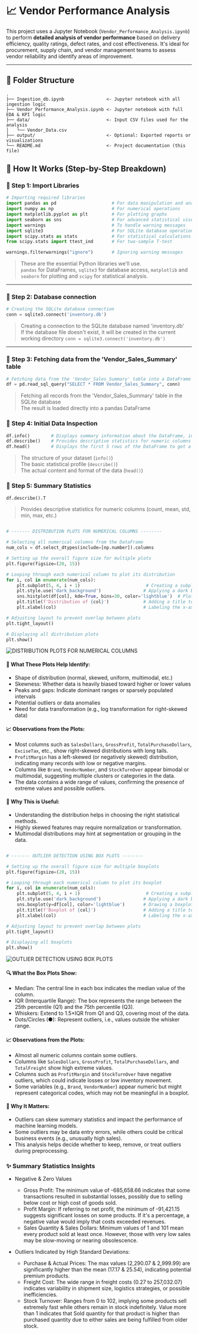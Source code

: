 # 📈 Vendor Performance Analysis

This project uses a Jupyter Notebook (`Vendor_Performance_Analysis.ipynb`) to perform **detailed analysis of vendor performance** based on delivery efficiency, quality ratings, defect rates, and cost effectiveness. It's ideal for procurement, supply chain, and vendor management teams to assess vendor reliability and identify areas of improvement.

---

## 📁 Folder Structure

```plaintext
.
├── Ingestion_db.ipynb                <- Jupyter notebook with all ingestion logic
├── Vendor_Performance_Analysis.ipynb <- Jupyter notebook with full EDA & KPI logic
├── data/                             <- Input CSV files used for the analysis
│   └── Vendor_Data.csv
├── output/                           <- Optional: Exported reports or visualizations
└── README.md                         <- Project documentation (this file)
```

## 🧠 How It Works (Step-by-Step Breakdown)

### 🔹 Step 1: Import Libraries

```python
# Importing required libraries
import pandas as pd                     # For data manipulation and analysis
import numpy as np                      # For numerical operations
import matplotlib.pyplot as plt         # For plotting graphs
import seaborn as sns                   # For advanced statistical visualizations
import warnings                         # To handle warning messages
import sqlite3                          # For SQLite database operations
import scipy.stats as stats             # For statistical calculations
from scipy.stats import ttest_ind       # For two-sample T-test

warnings.filterwarnings("ignore")       # Ignoring warning messages
```

> These are the essential Python libraries we'll use.<br/>
> `pandas` for DataFrames, `sqlite3` for database access, `matplotlib` and `seaborn` for plotting and `scipy` for statistical analysis.

---
### 🔹 Step 2: Database connection

```python
# Creating the SQLite database connection
conn = sqlite3.connect('inventory.db')
```

> Creating a connection to the SQLite database named 'inventory.db'<br/>
> If the database file doesn't exist, it will be created in the current working directory `conn = sqlite3.connect('inventory.db')`

---

### 🔹 Step 3: Fetching data from the 'Vendor_Sales_Summary' table

```python
# Fetching data from the 'Vendor_Sales_Summary' table into a DataFrame
df = pd.read_sql_query("SELECT * FROM Vendor_Sales_Summary", conn)
```

> Fetching all records from the 'Vendor_Sales_Summary' table in the SQLite database<br/>
> The result is loaded directly into a pandas DataFrame

### 🔹 Step 4: Initial Data Inspection

```python
df.info()        # Displays summary information about the DataFrame, including column names, non-null counts, and data types
df.describe()    # Provides descriptive statistics for numeric columns (count, mean, std, min, max, etc.)
df.head()        # Displays the first 5 rows of the DataFrame to get a quick preview of the data
```

> The structure of your dataset (`info()`)<br/>
> The basic statistical profile (`describe()`)<br/>
> The actual content and format of the data (`head()`)

### 🔹 Step 5: Summary Statistics

```python
df.describe().T
```

> Provides descriptive statistics for numeric columns (count, mean, std, min, max, etc.)

```python

# ------- DISTRIBUTION PLOTS FOR NUMERICAL COLUMNS --------

# Selecting all numerical columns from the DataFrame
num_cols = df.select_dtypes(include=[np.number]).columns

# Setting up the overall figure size for multiple plots
plt.figure(figsize=(20, 15))

# Looping through each numerical column to plot its distribution
for i, col in enumerate(num_cols):
    plt.subplot(5, 4, i + 1)                         # Creating a subplot grid (5 rows x 4 columns)
    plt.style.use('dark_background')                # Applying a dark background style to the plots
    sns.histplot(df[col], kde=True, bins=30, color='lightblue')  # Plotting histogram with KDE (density curve)
    plt.title(f'Distribution of {col}')             # Adding a title to each subplot
    plt.xlabel(col)                                 # Labeling the x-axis with column name

# Adjusting layout to prevent overlap between plots
plt.tight_layout()

# Displaying all distribution plots
plt.show()

```

![DISTRIBUTION PLOTS FOR NUMERICAL COLUMNS](https://github.com/Shivs0147/Vendor-Performance-Analysis-in-Python/blob/main/Snapshot_of_Dist_Plots_Num_Cols.png?raw=true)

#### 🧠 What These Plots Help Identify:

- Shape of distribution (normal, skewed, uniform, multimodal, etc.)
- Skewness: Whether data is heavily biased toward higher or lower values
- Peaks and gaps: Indicate dominant ranges or sparsely populated intervals
- Potential outliers or data anomalies
- Need for data transformation (e.g., log transformation for right-skewed data)

#### 📈 Observations from the Plots:

- Most columns such as `SalesDollars`, `GrossProfit`, `TotalPurchaseDollars`, `ExciseTax`, etc., show right-skewed distributions with long tails.
- `ProfitMargin` has a left-skewed (or negatively skewed) distribution, indicating many records with low or negative margins.
- Columns like `Brand`, `VendorNumber`, and `StockTurnOver` appear bimodal or multimodal, suggesting multiple clusters or categories in the data.
- The data contains a wide range of values, confirming the presence of extreme values and possible outliers.

#### 🎯 Why This is Useful:

- Understanding the distribution helps in choosing the right statistical methods.
- Highly skewed features may require normalization or transformation.
- Multimodal distributions may hint at segmentation or grouping in the data.

```python

# ------- OUTLIER DETECTION USING BOX PLOTS --------

# Setting up the overall figure size for multiple boxplots
plt.figure(figsize=(20, 15))

# Looping through each numerical column to plot its boxplot
for i, col in enumerate(num_cols):
    plt.subplot(5, 4, i + 1)                         # Creating a subplot grid (5 rows x 4 columns)
    plt.style.use('dark_background')                # Applying a dark background style to the plots
    sns.boxplot(y=df[col], color='lightblue')       # Drawing a boxplot to visualize outliers and spread
    plt.title(f'Boxplot of {col}')                  # Adding a title to each subplot
    plt.xlabel(col)                                 # Labeling the x-axis with column name (though it's not essential here)

# Adjusting layout to prevent overlap between plots
plt.tight_layout()

# Displaying all boxplots
plt.show()

```

![OUTLIER DETECTION USING BOX PLOTS](https://github.com/Shivs0147/Vendor-Performance-Analysis-in-Python/blob/main/Snapshot_of_Outlier_Detection.png?raw=true)

#### 🔍 What the Box Plots Show:

- Median: The central line in each box indicates the median value of the column.
- IQR (Interquartile Range): The box represents the range between the 25th percentile (Q1) and the 75th percentile (Q3).
- Whiskers: Extend to 1.5×IQR from Q1 and Q3, covering most of the data.
- Dots/Circles (●): Represent outliers, i.e., values outside the whisker range.

#### 📈 Observations from the Plots:

- Almost all numeric columns contain some outliers.
- Columns like `SalesDollars`, `GrossProfit`, `TotalPurchaseDollars`, and `TotalFreight` show high extreme values.
- Columns such as `ProfitMargin` and `StockTurnOver` have negative outliers, which could indicate losses or low inventory movement.
- Some variables (e.g., `Brand`, `VendorNumber`) appear numeric but might represent categorical codes, which may not be meaningful in a boxplot.

#### 🎯 Why It Matters:

- Outliers can skew summary statistics and impact the performance of machine learning models.
- Some outliers may be data entry errors, while others could be critical business events (e.g., unusually high sales).
- This analysis helps decide whether to keep, remove, or treat outliers during preprocessing.

### ✨ Summary Statistics Insights

- Negative & Zero Values
  - Gross Profit: The minimum value of -685,658.66 indicates that some transactions resulted in substantial losses, possibly due to selling below cost or high cost of goods sold.
  - Profit Margin: If referring to net profit, the minimum of -91,421.15 suggests significant losses on some products. If it's a percentage, a negative value would imply that costs exceeded revenues.
  - Sales Quantity & Sales Dollars: Minimum values of 1 and 101 mean every product sold at least once. However, those with very low sales may be slow-moving or nearing obsolescence.

- Outliers Indicated by High Standard Deviations:
  - Purchase & Actual Prices: The max values (2,290.07 & 2,999.99) are significantly higher than the mean (17.17 & 25.54), indicating potential premium products.
  - Freight Cost: The wide range in freight costs (0.27 to 257,032.07) indicates variability in shipment size, logistics strategies, or possible inefficiencies.
  - Stock Turnover: Ranges from 0 to 102, implying some products sell extremely fast while others remain in stock indefinitely. Value more than 1 indicates that Sold quantity for that product is higher than purchased quantity due to either sales are being fulfilled from older stock.
